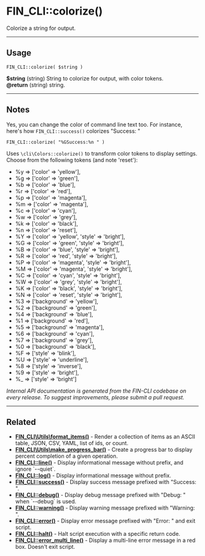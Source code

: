 # FIN_CLI::colorize()

Colorize a string for output.

***

## Usage

    FIN_CLI::colorize( $string )

<div>
<strong>$string</strong> (string) String to colorize for output, with color tokens.<br />
<strong>@return</strong> (string) string.<br />
</div>


***

## Notes

Yes, you can change the color of command line text too. For instance,
here's how `FIN_CLI::success()` colorizes "Success: "

```
FIN_CLI::colorize( "%GSuccess:%n " )
```

Uses `\cli\Colors::colorize()` to transform color tokens to display
settings. Choose from the following tokens (and note 'reset'):

* %y => ['color' => 'yellow'],
* %g => ['color' => 'green'],
* %b => ['color' => 'blue'],
* %r => ['color' => 'red'],
* %p => ['color' => 'magenta'],
* %m => ['color' => 'magenta'],
* %c => ['color' => 'cyan'],
* %w => ['color' => 'grey'],
* %k => ['color' => 'black'],
* %n => ['color' => 'reset'],
* %Y => ['color' => 'yellow', 'style' => 'bright'],
* %G => ['color' => 'green', 'style' => 'bright'],
* %B => ['color' => 'blue', 'style' => 'bright'],
* %R => ['color' => 'red', 'style' => 'bright'],
* %P => ['color' => 'magenta', 'style' => 'bright'],
* %M => ['color' => 'magenta', 'style' => 'bright'],
* %C => ['color' => 'cyan', 'style' => 'bright'],
* %W => ['color' => 'grey', 'style' => 'bright'],
* %K => ['color' => 'black', 'style' => 'bright'],
* %N => ['color' => 'reset', 'style' => 'bright'],
* %3 => ['background' => 'yellow'],
* %2 => ['background' => 'green'],
* %4 => ['background' => 'blue'],
* %1 => ['background' => 'red'],
* %5 => ['background' => 'magenta'],
* %6 => ['background' => 'cyan'],
* %7 => ['background' => 'grey'],
* %0 => ['background' => 'black'],
* %F => ['style' => 'blink'],
* %U => ['style' => 'underline'],
* %8 => ['style' => 'inverse'],
* %9 => ['style' => 'bright'],
* %_ => ['style' => 'bright']


*Internal API documentation is generated from the FIN-CLI codebase on every release. To suggest improvements, please submit a pull request.*


***

## Related

<ul>



<li><strong><a href="https://make.wordpress.org/cli/handbook/internal-api/fin-cli-utils-format-items/">FIN_CLI\Utils\format_items()</a></strong> - Render a collection of items as an ASCII table, JSON, CSV, YAML, list of ids, or count.</li>


<li><strong><a href="https://make.wordpress.org/cli/handbook/internal-api/fin-cli-utils-make-progress-bar/">FIN_CLI\Utils\make_progress_bar()</a></strong> - Create a progress bar to display percent completion of a given operation.</li>


<li><strong><a href="https://make.wordpress.org/cli/handbook/internal-api/fin-cli-line/">FIN_CLI::line()</a></strong> - Display informational message without prefix, and ignore `--quiet`.</li>


<li><strong><a href="https://make.wordpress.org/cli/handbook/internal-api/fin-cli-log/">FIN_CLI::log()</a></strong> - Display informational message without prefix.</li>


<li><strong><a href="https://make.wordpress.org/cli/handbook/internal-api/fin-cli-success/">FIN_CLI::success()</a></strong> - Display success message prefixed with &quot;Success: &quot;.</li>


<li><strong><a href="https://make.wordpress.org/cli/handbook/internal-api/fin-cli-debug/">FIN_CLI::debug()</a></strong> - Display debug message prefixed with &quot;Debug: &quot; when `--debug` is used.</li>


<li><strong><a href="https://make.wordpress.org/cli/handbook/internal-api/fin-cli-warning/">FIN_CLI::warning()</a></strong> - Display warning message prefixed with &quot;Warning: &quot;.</li>


<li><strong><a href="https://make.wordpress.org/cli/handbook/internal-api/fin-cli-error/">FIN_CLI::error()</a></strong> - Display error message prefixed with &quot;Error: &quot; and exit script.</li>


<li><strong><a href="https://make.wordpress.org/cli/handbook/internal-api/fin-cli-halt/">FIN_CLI::halt()</a></strong> - Halt script execution with a specific return code.</li>


<li><strong><a href="https://make.wordpress.org/cli/handbook/internal-api/fin-cli-error-multi-line/">FIN_CLI::error_multi_line()</a></strong> - Display a multi-line error message in a red box. Doesn't exit script.</li>



</ul>


